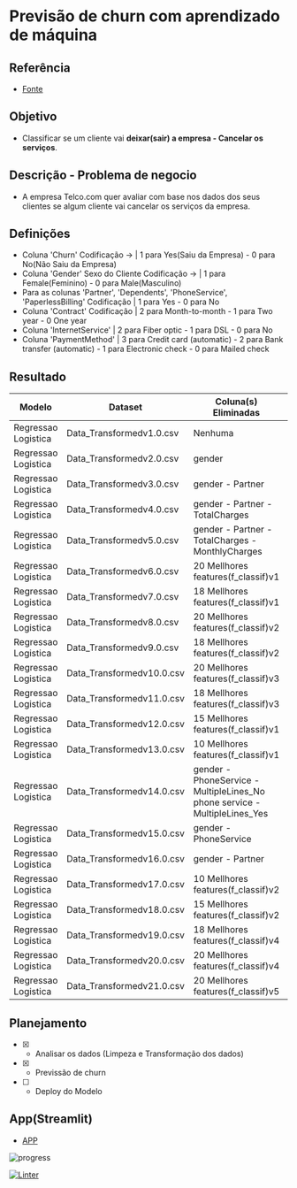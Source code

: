 # Previsão de churn com aprendizado de máquina

## Referência

- [Fonte](https://www.kaggle.com/datasets/blastchar/telco-customer-churn)

## Objetivo

- Classificar se um cliente vai **deixar(sair) a empresa - Cancelar os serviços**.

## Descrição - Problema de negocio

- A empresa Telco.com quer avaliar com base nos dados dos seus clientes se algum cliente vai cancelar os serviços da empresa.

## Definições

- Coluna 'Churn' Codificação -> | 1 para Yes(Saiu da Empresa) - 0 para No(Não Saiu da Empresa)
- Coluna 'Gender' Sexo do Cliente Codificação -> | 1 para Female(Feminino) - 0 para Male(Masculino)
- Para as colunas 'Partner', 'Dependents', 'PhoneService', 'PaperlessBilling' Codificação | 1 para Yes - 0 para No
- Coluna 'Contract' Codificação | 2 para Month-to-month - 1 para Two year - 0 One year
- Coluna 'InternetService' | 2 para Fiber optic - 1 para DSL - 0 para No
- Coluna 'PaymentMethod' | 3 para Credit card (automatic) - 2 para Bank transfer (automatic) - 1 para Electronic check - 0 para Mailed check

## Resultado

| Modelo | Dataset | Coluna(s) Eliminadas | Resultado(Metrica: 'f1') | Acurácia |
| ------ | ------- | -------------------- |------------------------- | -------- |
| Regressao Logistica | Data_Transformedv1.0.csv | Nenhuma | 58.80 | 81.54% |
| Regressao Logistica | Data_Transformedv2.0.csv | gender | 58.79 | 81.68% |
| Regressao Logistica | Data_Transformedv3.0.csv | gender - Partner | 58.84 | 81.68% |
| Regressao Logistica | Data_Transformedv4.0.csv | gender - Partner - TotalCharges | 58.48 | 81.47% |
| Regressao Logistica | Data_Transformedv5.0.csv | gender - Partner - TotalCharges - MonthlyCharges | 58.48 | 81.47% |
| Regressao Logistica | Data_Transformedv6.0.csv | 20 Mellhores features(f_classif)v1 | 58.46 | 81.61% |
| Regressao Logistica | Data_Transformedv7.0.csv | 18 Mellhores features(f_classif)v1 | 58.22 | 81.61% |
| Regressao Logistica | Data_Transformedv8.0.csv | 20 Mellhores features(f_classif)v2 | 58.46 | 81.61% |
| Regressao Logistica | Data_Transformedv9.0.csv | 18 Mellhores features(f_classif)v2 | 58.28 | 81.47% |
| Regressao Logistica | Data_Transformedv10.0.csv | 20 Mellhores features(f_classif)v3 | 57.06 | 81.83% |
| Regressao Logistica | Data_Transformedv11.0.csv | 18 Mellhores features(f_classif)v3 | 56.62 | 81.76% |
| Regressao Logistica | Data_Transformedv12.0.csv | 15 Mellhores features(f_classif)v1 | 56.18 | 81.68% |
| Regressao Logistica | Data_Transformedv13.0.csv | 10 Mellhores features(f_classif)v1 | 53.82 | 80.62% |
| Regressao Logistica | Data_Transformedv14.0.csv | gender - PhoneService - MultipleLines_No phone service - MultipleLines_Yes | 58.52 | 81.47% |
| Regressao Logistica | Data_Transformedv15.0.csv | gender - PhoneService | 58.83 | 81.47% |
| Regressao Logistica | Data_Transformedv16.0.csv | gender - Partner | 58.82 | 81.68% |
| Regressao Logistica | Data_Transformedv17.0.csv | 10 Mellhores features(f_classif)v2 | 56.95 | 80.26% |
| Regressao Logistica | Data_Transformedv18.0.csv | 15 Mellhores features(f_classif)v2 | 58.24 | 80.76% |
| Regressao Logistica | Data_Transformedv19.0.csv | 18 Mellhores features(f_classif)v4 | 58.59 | 81.47% |
| Regressao Logistica | Data_Transformedv20.0.csv | 20 Mellhores features(f_classif)v4 | 58.20 | 81.97% |
| Regressao Logistica | Data_Transformedv21.0.csv | 20 Mellhores features(f_classif)v5 | 58.74 | 81.40% |

## Planejamento

- [x] - Analisar os dados (Limpeza e Transformação dos dados)
- [x] - Previssão de churn
- [ ] - Deploy do Modelo

## App(Streamlit)

- [APP](https://cd-churn.streamlit.app/)

![progress](https://progress-bar.dev/60/?title=completed "progresso")

[![Linter](https://github.com/Prog-LucasAlves/CD_Churn/actions/workflows/Linter.yml/badge.svg)](https://github.com/Prog-LucasAlves/CD_Churn/actions/workflows/Linter.yml)
